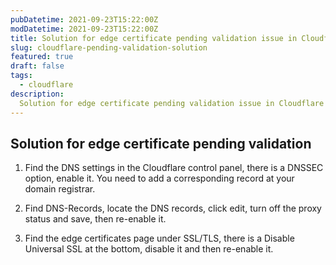 ```yaml
---
pubDatetime: 2021-09-23T15:22:00Z
modDatetime: 2021-09-23T15:22:00Z
title: Solution for edge certificate pending validation issue in Cloudflare
slug: cloudflare-pending-validation-solution
featured: true
draft: false
tags:
  - cloudflare
description:
  Solution for edge certificate pending validation issue in Cloudflare
---
```


## Solution for edge certificate pending validation

1. Find the DNS settings in the Cloudflare control panel, there is a DNSSEC option, enable it. You need to add a corresponding record at your domain registrar.

2. Find DNS-Records, locate the DNS records, click edit, turn off the proxy status and save, then re-enable it.

3. Find the edge certificates page under SSL/TLS, there is a Disable Universal SSL at the bottom, disable it and then re-enable it.
